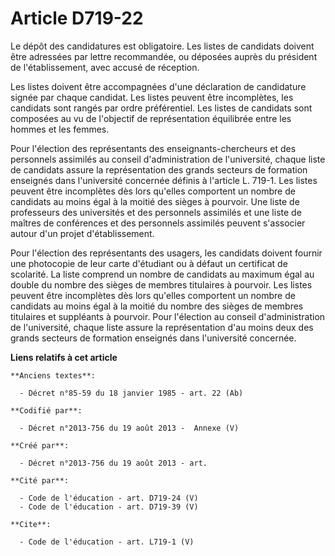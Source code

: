 # Article D719-22

Le dépôt des candidatures est obligatoire. Les listes de candidats doivent être adressées par lettre recommandée, ou déposées
auprès du président de l'établissement, avec accusé de réception. 

Les listes doivent être accompagnées d'une déclaration de candidature signée par chaque candidat. Les listes peuvent être
incomplètes, les candidats sont rangés par ordre préférentiel. Les listes de candidats sont composées au vu de l'objectif de
représentation équilibrée entre les hommes et les femmes. 

Pour l'élection des représentants des enseignants-chercheurs et des personnels assimilés au conseil d'administration de
l'université, chaque liste de candidats assure la représentation des grands secteurs de formation enseignés dans l'université
concernée définis à l'article L. 719-1. Les listes peuvent être incomplètes dès lors qu'elles comportent un nombre de
candidats au moins égal à la moitié des sièges à pourvoir. Une liste de professeurs des universités et des personnels
assimilés et une liste de maîtres de conférences et des personnels assimilés peuvent s'associer autour d'un projet
d'établissement. 

Pour l'élection des représentants des usagers, les candidats doivent fournir une photocopie de leur carte d'étudiant ou à
défaut un certificat de scolarité. La liste comprend un nombre de candidats au maximum égal au double du nombre des sièges de
membres titulaires à pourvoir. Les listes peuvent être incomplètes dès lors qu'elles comportent un nombre de candidats au
moins égal à la moitié du nombre des sièges de membres titulaires et suppléants à pourvoir. Pour l'élection au conseil
d'administration de l'université, chaque liste assure la représentation d'au moins deux des grands secteurs de formation
enseignés dans l'université concernée.

**Liens relatifs à cet article**

	**Anciens textes**:

	  - Décret n°85-59 du 18 janvier 1985 - art. 22 (Ab)

	**Codifié par**:

	  - Décret n°2013-756 du 19 août 2013 -  Annexe (V)

	**Créé par**:

	  - Décret n°2013-756 du 19 août 2013 - art.

	**Cité par**:

	  - Code de l'éducation - art. D719-24 (V)
	  - Code de l'éducation - art. D719-39 (V)

	**Cite**:

	  - Code de l'éducation - art. L719-1 (V)

